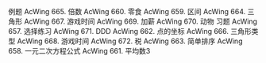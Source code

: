 例题
AcWing 665. 倍数
AcWing 660. 零食
AcWing 659. 区间
AcWing 664. 三角形
AcWing 667. 游戏时间
AcWing 669. 加薪
AcWing 670. 动物
习题
AcWing 657. 选择练习
AcWing 671. DDD
AcWing 662. 点的坐标
AcWing 666. 三角形类型
AcWing 668. 游戏时间
AcWing 672. 税
AcWing 663. 简单排序
AcWing 658. 一元二次方程公式
AcWing 661. 平均数3

